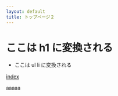 ```yaml
---
layout: default
title: トップページ２
---
```


# ここは h1 に変換される

* ここは ul li に変換される

[index](./index.md "index2")

aaaaa


